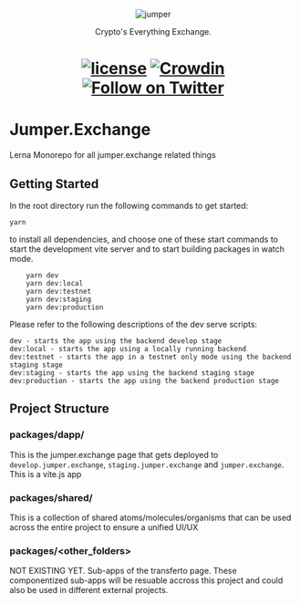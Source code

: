 <div align="center">
<p align="center">
  
![jumper](https://github.com/pucedoteth/jumper.exchange/assets/119044801/1832c55f-b433-4dba-a02b-a054529faaaf)
</p>
<p align="center">
  Crypto's Everything Exchange.
</p>
<h1 align="center">

[![license](https://img.shields.io/badge/license-Apache%202-blue)](/LICENSE.md)
[![Crowdin](https://badges.crowdin.net/jumper-exchange/localized.svg)](https://crowdin.com/project/jumper-exchange)
[![Follow on Twitter](https://img.shields.io/twitter/follow/JumperExchange.svg?label=follow+Jumper.Exchange)](https://twitter.com/JumperExchange)

</div>

# Jumper.Exchange

Lerna Monorepo for all jumper.exchange related things

## Getting Started

In the root directory run the following commands to get started:

```
yarn
```

to install all dependencies, and choose one of these start commands to start the development vite server and to start building packages in watch mode.

```
    yarn dev
    yarn dev:local
    yarn dev:testnet
    yarn dev:staging
    yarn dev:production
```

Please refer to the following descriptions of the dev serve scripts:

    dev - starts the app using the backend develop stage
    dev:local - starts the app using a locally running backend
    dev:testnet - starts the app in a testnet only mode using the backend staging stage
    dev:staging - starts the app using the backend staging stage
    dev:production - starts the app using the backend production stage

## Project Structure

### packages/dapp/

This is the jumper.exchange page that gets deployed to `develop.jumper.exchange`, `staging.jumper.exchange` and `jumper.exchange`. This is a vite.js app

### packages/shared/

This is a collection of shared atoms/molecules/organisms that can be used across the entire project to ensure a unified UI/UX

### packages/<other_folders>

NOT EXISTING YET. Sub-apps of the transferto page. These componentized sub-apps will be resuable accross this project and could also be used in different external projects.
